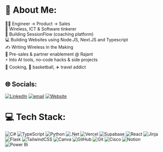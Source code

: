 # 💫 About Me:
👨‍💻 Engineer → Product → Sales<br>📡 Wireless, ICT & Software tinkerer<br>🚀 Building SessionFlow (coaching platform)<br>💻 Building Websites using Node.JS, Next.JS and Typescript<br>✍️ Writing Wireless in the Making<br>🤝 Pre-sales & partner enablement @ Rajant<br>⚡ Into AI tools, no-code hacks & side projects<br>🍳 Cooking, 🏀 basketball, ✈️ travel addict


## 🌐 Socials:
[![LinkedIn](https://img.shields.io/badge/LinkedIn-%230077B5.svg?logo=linkedin&logoColor=white)](https://linkedin.com/in/jnorsilva) [![email](https://img.shields.io/badge/Email-D14836?logo=gmail&logoColor=white)](mailto:hello@jnors.eu) [![Website](https://img.shields.io/badge/Website-8A2BE2)](https://jnors.eu)

# 💻 Tech Stack:
![C#](https://img.shields.io/badge/c%23-%23239120.svg?style=plastic&logo=csharp&logoColor=white) ![TypeScript](https://img.shields.io/badge/typescript-%23007ACC.svg?style=plastic&logo=typescript&logoColor=white) ![Python](https://img.shields.io/badge/python-3670A0?style=plastic&logo=python&logoColor=ffdd54) ![.Net](https://img.shields.io/badge/.NET-5C2D91?style=plastic&logo=.net&logoColor=white) ![Vercel](https://img.shields.io/badge/vercel-%23000000.svg?style=plastic&logo=vercel&logoColor=white) ![Supabase](https://img.shields.io/badge/Supabase-3ECF8E?style=plastic&logo=supabase&logoColor=white) ![React](https://img.shields.io/badge/react-%2320232a.svg?style=plastic&logo=react&logoColor=%2361DAFB) ![Jinja](https://img.shields.io/badge/jinja-white.svg?style=plastic&logo=jinja&logoColor=black) ![Flask](https://img.shields.io/badge/flask-%23000.svg?style=plastic&logo=flask&logoColor=white) ![TailwindCSS](https://img.shields.io/badge/tailwindcss-%2338B2AC.svg?style=plastic&logo=tailwind-css&logoColor=white) ![Canva](https://img.shields.io/badge/Canva-%2300C4CC.svg?style=plastic&logo=Canva&logoColor=white) ![GitHub](https://img.shields.io/badge/github-%23121011.svg?style=plastic&logo=github&logoColor=white) ![Git](https://img.shields.io/badge/git-%23F05033.svg?style=plastic&logo=git&logoColor=white) ![Cisco](https://img.shields.io/badge/cisco-%23049fd9.svg?style=plastic&logo=cisco&logoColor=black) ![Notion](https://img.shields.io/badge/Notion-%23000000.svg?style=plastic&logo=notion&logoColor=white) ![Power Bi](https://img.shields.io/badge/power_bi-F2C811?style=plastic&logo=powerbi&logoColor=black)

<!-- Proudly created with GPRM ( https://gprm.itsvg.in ) -->
